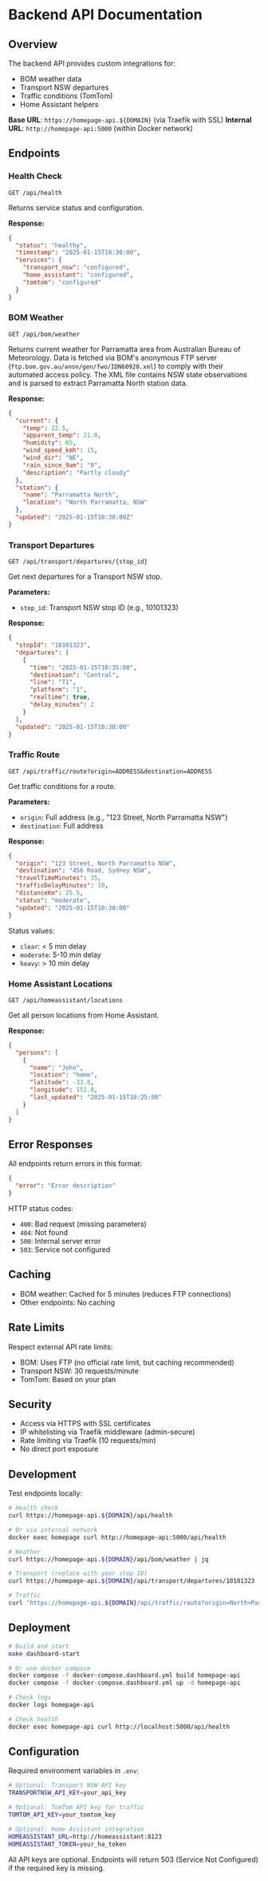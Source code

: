 # Backend API Documentation

## Overview

The backend API provides custom integrations for:
- BOM weather data
- Transport NSW departures
- Traffic conditions (TomTom)
- Home Assistant helpers

**Base URL**: `https://homepage-api.${DOMAIN}` (via Traefik with SSL)
**Internal URL**: `http://homepage-api:5000` (within Docker network)

## Endpoints

### Health Check
```
GET /api/health
```

Returns service status and configuration.

**Response:**
```json
{
  "status": "healthy",
  "timestamp": "2025-01-15T10:30:00",
  "services": {
    "transport_nsw": "configured",
    "home_assistant": "configured",
    "tomtom": "configured"
  }
}
```

### BOM Weather
```
GET /api/bom/weather
```

Returns current weather for Parramatta area from Australian Bureau of Meteorology.
Data is fetched via BOM's anonymous FTP server (`ftp.bom.gov.au/anon/gen/fwo/IDN60920.xml`) to comply with their automated access policy.
The XML file contains NSW state observations and is parsed to extract Parramatta North station data.

**Response:**
```json
{
  "current": {
    "temp": 22.5,
    "apparent_temp": 21.0,
    "humidity": 65,
    "wind_speed_kmh": 15,
    "wind_dir": "NE",
    "rain_since_9am": "0",
    "description": "Partly cloudy"
  },
  "station": {
    "name": "Parramatta North",
    "location": "North Parramatta, NSW"
  },
  "updated": "2025-01-15T10:30:00Z"
}
```

### Transport Departures
```
GET /api/transport/departures/{stop_id}
```

Get next departures for a Transport NSW stop.

**Parameters:**
- `stop_id`: Transport NSW stop ID (e.g., 10101323)

**Response:**
```json
{
  "stopId": "10101323",
  "departures": [
    {
      "time": "2025-01-15T10:35:00",
      "destination": "Central",
      "line": "T1",
      "platform": "1",
      "realtime": true,
      "delay_minutes": 2
    }
  ],
  "updated": "2025-01-15T10:30:00"
}
```

### Traffic Route
```
GET /api/traffic/route?origin=ADDRESS&destination=ADDRESS
```

Get traffic conditions for a route.

**Parameters:**
- `origin`: Full address (e.g., "123 Street, North Parramatta NSW")
- `destination`: Full address

**Response:**
```json
{
  "origin": "123 Street, North Parramatta NSW",
  "destination": "456 Road, Sydney NSW",
  "travelTimeMinutes": 35,
  "trafficDelayMinutes": 10,
  "distanceKm": 25.5,
  "status": "moderate",
  "updated": "2025-01-15T10:30:00"
}
```

Status values:
- `clear`: < 5 min delay
- `moderate`: 5-10 min delay
- `heavy`: > 10 min delay

### Home Assistant Locations
```
GET /api/homeassistant/locations
```

Get all person locations from Home Assistant.

**Response:**
```json
{
  "persons": [
    {
      "name": "John",
      "location": "home",
      "latitude": -33.8,
      "longitude": 151.0,
      "last_updated": "2025-01-15T10:25:00"
    }
  ]
}
```

## Error Responses

All endpoints return errors in this format:

```json
{
  "error": "Error description"
}
```

HTTP status codes:
- `400`: Bad request (missing parameters)
- `404`: Not found
- `500`: Internal server error
- `503`: Service not configured

## Caching

- BOM weather: Cached for 5 minutes (reduces FTP connections)
- Other endpoints: No caching

## Rate Limits

Respect external API rate limits:
- BOM: Uses FTP (no official rate limit, but caching recommended)
- Transport NSW: 30 requests/minute
- TomTom: Based on your plan

## Security

- Access via HTTPS with SSL certificates
- IP whitelisting via Traefik middleware (admin-secure)
- Rate limiting via Traefik (10 requests/min)
- No direct port exposure

## Development

Test endpoints locally:

```bash
# Health check
curl https://homepage-api.${DOMAIN}/api/health

# Or via internal network
docker exec homepage curl http://homepage-api:5000/api/health

# Weather
curl https://homepage-api.${DOMAIN}/api/bom/weather | jq

# Transport (replace with your stop ID)
curl https://homepage-api.${DOMAIN}/api/transport/departures/10101323 | jq

# Traffic
curl "https://homepage-api.${DOMAIN}/api/traffic/route?origin=North+Parramatta&destination=Sydney+CBD" | jq
```

## Deployment

```bash
# Build and start
make dashboard-start

# Or use docker compose
docker compose -f docker-compose.dashboard.yml build homepage-api
docker compose -f docker-compose.dashboard.yml up -d homepage-api

# Check logs
docker logs homepage-api

# Check health
docker exec homepage-api curl http://localhost:5000/api/health
```

## Configuration

Required environment variables in `.env`:

```bash
# Optional: Transport NSW API key
TRANSPORTNSW_API_KEY=your_api_key

# Optional: TomTom API key for traffic
TOMTOM_API_KEY=your_tomtom_key

# Optional: Home Assistant integration
HOMEASSISTANT_URL=http://homeassistant:8123
HOMEASSISTANT_TOKEN=your_ha_token
```

All API keys are optional. Endpoints will return 503 (Service Not Configured) if the required key is missing.
